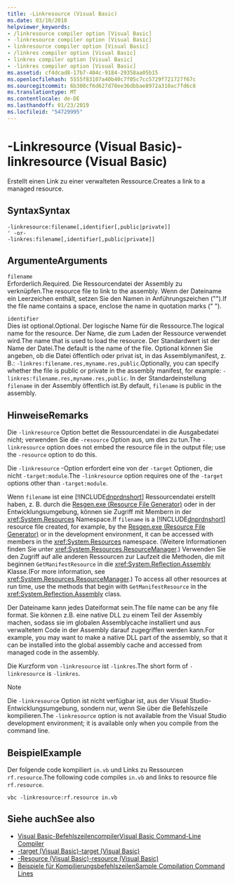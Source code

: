 ```yaml
---
title: -Linkresource (Visual Basic)
ms.date: 03/10/2018
helpviewer_keywords:
- /linkresource compiler option [Visual Basic]
- -linkresource compiler option [Visual Basic]
- linkresource compiler option [Visual Basic]
- /linkres compiler option [Visual Basic]
- linkres compiler option [Visual Basic]
- -linkres compiler option [Visual Basic]
ms.assetid: cf4dcad8-17b7-404c-9184-29358aa05b15
ms.openlocfilehash: 5555f83107a40b40c7f05c7cc5729f721727f67c
ms.sourcegitcommit: 6b308cf6d627d78ee36dbbae8972a310ac7fd6c8
ms.translationtype: MT
ms.contentlocale: de-DE
ms.lasthandoff: 01/23/2019
ms.locfileid: "54729995"
---
```

# <a name="-linkresource-visual-basic"></a><span data-ttu-id="da732-102">-Linkresource (Visual Basic)</span><span class="sxs-lookup"><span data-stu-id="da732-102">-linkresource (Visual Basic)</span></span>
<span data-ttu-id="da732-103">Erstellt einen Link zu einer verwalteten Ressource.</span><span class="sxs-lookup"><span data-stu-id="da732-103">Creates a link to a managed resource.</span></span>  
  
## <a name="syntax"></a><span data-ttu-id="da732-104">Syntax</span><span class="sxs-lookup"><span data-stu-id="da732-104">Syntax</span></span>  
  
```  
-linkresource:filename[,identifier[,public|private]]  
' -or-  
-linkres:filename[,identifier[,public|private]]  
```  
  
## <a name="arguments"></a><span data-ttu-id="da732-105">Argumente</span><span class="sxs-lookup"><span data-stu-id="da732-105">Arguments</span></span>  
 `filename`  
 <span data-ttu-id="da732-106">Erforderlich.</span><span class="sxs-lookup"><span data-stu-id="da732-106">Required.</span></span> <span data-ttu-id="da732-107">Die Ressourcendatei der Assembly zu verknüpfen.</span><span class="sxs-lookup"><span data-stu-id="da732-107">The resource file to link to the assembly.</span></span> <span data-ttu-id="da732-108">Wenn der Dateiname ein Leerzeichen enthält, setzen Sie den Namen in Anführungszeichen ("").</span><span class="sxs-lookup"><span data-stu-id="da732-108">If the file name contains a space, enclose the name in quotation marks (" ").</span></span>  
  
 `identifier`  
 <span data-ttu-id="da732-109">Dies ist optional.</span><span class="sxs-lookup"><span data-stu-id="da732-109">Optional.</span></span> <span data-ttu-id="da732-110">Der logische Name für die Ressource.</span><span class="sxs-lookup"><span data-stu-id="da732-110">The logical name for the resource.</span></span> <span data-ttu-id="da732-111">Der Name, die zum Laden der Ressource verwendet wird.</span><span class="sxs-lookup"><span data-stu-id="da732-111">The name that is used to load the resource.</span></span> <span data-ttu-id="da732-112">Der Standardwert ist der Name der Datei.</span><span class="sxs-lookup"><span data-stu-id="da732-112">The default is the name of the file.</span></span> <span data-ttu-id="da732-113">Optional können Sie angeben, ob die Datei öffentlich oder privat ist, in das Assemblymanifest, z. B.: `-linkres:filename.res,myname.res,public`.</span><span class="sxs-lookup"><span data-stu-id="da732-113">Optionally, you can specify whether the file is public or private in the assembly manifest, for example: `-linkres:filename.res,myname.res,public`.</span></span> <span data-ttu-id="da732-114">In der Standardeinstellung `filename` in der Assembly öffentlich ist.</span><span class="sxs-lookup"><span data-stu-id="da732-114">By default, `filename` is public in the assembly.</span></span>  
  
## <a name="remarks"></a><span data-ttu-id="da732-115">Hinweise</span><span class="sxs-lookup"><span data-stu-id="da732-115">Remarks</span></span>  
 <span data-ttu-id="da732-116">Die `-linkresource` Option bettet die Ressourcendatei in die Ausgabedatei nicht; verwenden Sie die `-resource` Option aus, um dies zu tun.</span><span class="sxs-lookup"><span data-stu-id="da732-116">The `-linkresource` option does not embed the resource file in the output file; use the `-resource` option to do this.</span></span>  
  
 <span data-ttu-id="da732-117">Die `-linkresource` -Option erfordert eine von der `-target` Optionen, die nicht `-target:module`.</span><span class="sxs-lookup"><span data-stu-id="da732-117">The `-linkresource` option requires one of the `-target` options other than `-target:module`.</span></span>  
  
 <span data-ttu-id="da732-118">Wenn `filename` ist eine [!INCLUDE[dnprdnshort](~/includes/dnprdnshort-md.md)] Ressourcendatei erstellt haben, z. B. durch die [Resgen.exe (Resource File Generator)](../../../framework/tools/resgen-exe-resource-file-generator.md) oder in der Entwicklungsumgebung, können sie Zugriff mit Membern in der <xref:System.Resources> Namespace.</span><span class="sxs-lookup"><span data-stu-id="da732-118">If `filename` is a [!INCLUDE[dnprdnshort](~/includes/dnprdnshort-md.md)] resource file created, for example, by the [Resgen.exe (Resource File Generator)](../../../framework/tools/resgen-exe-resource-file-generator.md) or in the development environment, it can be accessed with members in the <xref:System.Resources> namespace.</span></span> <span data-ttu-id="da732-119">(Weitere Informationen finden Sie unter <xref:System.Resources.ResourceManager>.) Verwenden Sie den Zugriff auf alle anderen Ressourcen zur Laufzeit die Methoden, die mit beginnen `GetManifestResource` in die <xref:System.Reflection.Assembly> Klasse.</span><span class="sxs-lookup"><span data-stu-id="da732-119">(For more information, see <xref:System.Resources.ResourceManager>.) To access all other resources at run time, use the methods that begin with `GetManifestResource` in the <xref:System.Reflection.Assembly> class.</span></span>  
  
 <span data-ttu-id="da732-120">Der Dateiname kann jedes Dateiformat sein.</span><span class="sxs-lookup"><span data-stu-id="da732-120">The file name can be any file format.</span></span> <span data-ttu-id="da732-121">Sie können z.B. eine native DLL zu einem Teil der Assembly machen, sodass sie im globalen Assemblycache installiert und aus verwaltetem Code in der Assembly darauf zugegriffen werden kann.</span><span class="sxs-lookup"><span data-stu-id="da732-121">For example, you may want to make a native DLL part of the assembly, so that it can be installed into the global assembly cache and accessed from managed code in the assembly.</span></span>  
  
 <span data-ttu-id="da732-122">Die Kurzform von `-linkresource` ist `-linkres`.</span><span class="sxs-lookup"><span data-stu-id="da732-122">The short form of `-linkresource` is `-linkres`.</span></span>  
  
> [!NOTE]
>  <span data-ttu-id="da732-123">Die `-linkresource` Option ist nicht verfügbar ist, aus der Visual Studio-Entwicklungsumgebung, sondern nur, wenn Sie über die Befehlszeile kompilieren.</span><span class="sxs-lookup"><span data-stu-id="da732-123">The `-linkresource` option is not available from the Visual Studio development environment; it is available only when you compile from the command line.</span></span>  
  
## <a name="example"></a><span data-ttu-id="da732-124">Beispiel</span><span class="sxs-lookup"><span data-stu-id="da732-124">Example</span></span>  
 <span data-ttu-id="da732-125">Der folgende code kompiliert `in.vb` und Links zu Ressourcen `rf.resource`.</span><span class="sxs-lookup"><span data-stu-id="da732-125">The following code compiles `in.vb` and links to resource file `rf.resource`.</span></span>  
  
```console  
vbc -linkresource:rf.resource in.vb  
```  
  
## <a name="see-also"></a><span data-ttu-id="da732-126">Siehe auch</span><span class="sxs-lookup"><span data-stu-id="da732-126">See also</span></span>

- [<span data-ttu-id="da732-127">Visual Basic-Befehlszeilencompiler</span><span class="sxs-lookup"><span data-stu-id="da732-127">Visual Basic Command-Line Compiler</span></span>](../../../visual-basic/reference/command-line-compiler/index.md)
- [<span data-ttu-id="da732-128">-target (Visual Basic)</span><span class="sxs-lookup"><span data-stu-id="da732-128">-target (Visual Basic)</span></span>](../../../visual-basic/reference/command-line-compiler/target.md)
- [<span data-ttu-id="da732-129">-Resource (Visual Basic)</span><span class="sxs-lookup"><span data-stu-id="da732-129">-resource (Visual Basic)</span></span>](../../../visual-basic/reference/command-line-compiler/resource.md)
- [<span data-ttu-id="da732-130">Beispiele für Kompilierungsbefehlszeilen</span><span class="sxs-lookup"><span data-stu-id="da732-130">Sample Compilation Command Lines</span></span>](../../../visual-basic/reference/command-line-compiler/sample-compilation-command-lines.md)
